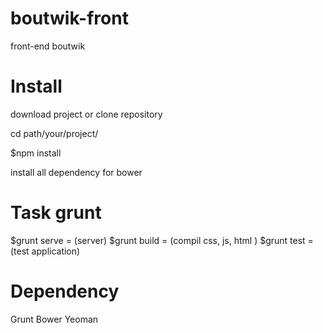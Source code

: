 boutwik-front
=============

front-end boutwik

Install
============

download project or clone repository

cd path/your/project/

$npm install

install all dependency for bower

Task grunt
=============

$grunt serve = (server)
$grunt build = (compil css, js, html )
$grunt test = (test application)

Dependency
=============

Grunt
Bower
Yeoman
